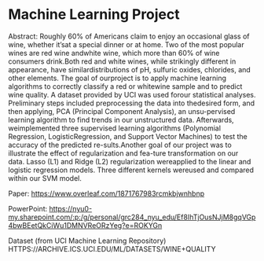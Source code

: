 # Machine Learning Project
Abstract: Roughly 60% of Americans claim to enjoy an occasional glass of wine, whether it’sat a special dinner or at home.  Two of the most popular wines are red wine andwhite wine, which more than 60% of wine consumers drink.Both  red  and  white  wines,  while  strikingly  different  in  appearance,  have  similardistributions of pH, sulfuric oxides, chlorides, and other elements.  The goal of ourproject is to apply machine learning algorithms to correctly classify a red or whitewine sample and to predict wine quality.  A dataset provided by UCI was used forour statistical analyses.  Preliminary steps included preprocessing the data into thedesired  form,  and  then  applying,  PCA  (Principal  Component  Analysis),  an  unsu-pervised learning algorithm to find trends in our unstructured data.  Afterwards, weimplemented three supervised learning algorithms (Polynomial Regression, LogisticRegression, and Support Vector Machines) to test the accuracy of the predicted re-sults.Another  goal  of  our  project  was  to  illustrate  the  effect  of  regularization  and  fea-ture  transformation  on  our  data.   Lasso  (L1)  and  Ridge  (L2)  regularization  wereapplied  to  the  linear  and  logistic  regression  models.   Three  different  kernels  wereused and compared within our SVM model.

Paper: 
https://www.overleaf.com/1871767983rcmkbjwnhbnp

PowerPoint: 
https://nyu0-my.sharepoint.com/:p:/g/personal/grc284_nyu_edu/Ef8IhTjOusNJjM8gqVGp4bwBEetQkCiWu1DMNVReORzYeg?e=ROKYGn

Dataset (from UCI Machine Learning Repository)
HTTPS://ARCHIVE.ICS.UCI.EDU/ML/DATASETS/WINE+QUALITY


